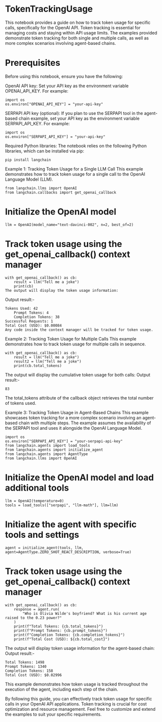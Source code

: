 # TokenTrackingUsage
This notebook provides a guide on how to track token usage for specific calls, specifically for the OpenAI API. Token tracking is essential for managing costs and staying within API usage limits. The examples provided demonstrate token tracking for both single and multiple calls, as well as more complex scenarios involving agent-based chains.

# Prerequisites
Before using this notebook, ensure you have the following:

OpenAI API key: Set your API key as the environment variable OPENAI_API_KEY. For example:
```
import os
os.environ["OPENAI_API_KEY"] = "your-api-key"
```
SERPAPI API key (optional): If you plan to use the SERPAPI tool in the agent-based chain example, set your API key as the environment variable SERPAPI_API_KEY. For example:
```
import os
os.environ["SERPAPI_API_KEY"] = "your-api-key"
```
Required Python libraries: The notebook relies on the following Python libraries, which can be installed via pip:
```
pip install langchain
```
Example 1: Tracking Token Usage for a Single LLM Call
This example demonstrates how to track token usage for a single call to the OpenAI Language Model (LLM).
```
from langchain.llms import OpenAI
from langchain.callbacks import get_openai_callback
```
# Initialize the OpenAI model
```
llm = OpenAI(model_name="text-davinci-002", n=2, best_of=2)
```
# Track token usage using the get_openai_callback() context manager
```
with get_openai_callback() as cb:
    result = llm("Tell me a joke")
    print(cb)
The output will display the token usage information:
```
Output result:-
```
Tokens Used: 42
    Prompt Tokens: 4
    Completion Tokens: 38
Successful Requests: 1
Total Cost (USD): $0.00084
Any code inside the context manager will be tracked for token usage.
```

Example 2: Tracking Token Usage for Multiple Calls
This example demonstrates how to track token usage for multiple calls in sequence.
```
with get_openai_callback() as cb:
    result = llm("Tell me a joke")
    result2 = llm("Tell me a joke")
    print(cb.total_tokens)
```
The output will display the cumulative token usage for both calls:
Output result:-
```
83
```
The total_tokens attribute of the callback object retrieves the total number of tokens used.

Example 3: Tracking Token Usage in Agent-Based Chains
This example showcases token tracking for a more complex scenario involving an agent-based chain with multiple steps. The example assumes the availability of the SERPAPI tool and uses it alongside the OpenAI Language Model.
```
import os
os.environ["SERPAPI_API_KEY"] = "your-serpapi-api-key"
from langchain.agents import load_tools
from langchain.agents import initialize_agent
from langchain.agents import AgentType
from langchain.llms import OpenAI
```

# Initialize the OpenAI model and load additional tools
```
llm = OpenAI(temperature=0)
tools = load_tools(["serpapi", "llm-math"], llm=llm)
```

# Initialize the agent with specific tools and settings
```
agent = initialize_agent(tools, llm, agent=AgentType.ZERO_SHOT_REACT_DESCRIPTION, verbose=True)
```

# Track token usage using the get_openai_callback() context manager
```
with get_openai_callback() as cb:
    response = agent.run(
        "Who is Olivia Wilde's boyfriend? What is his current age raised to the 0.23 power?"
    )
    print(f"Total Tokens: {cb.total_tokens}")
    print(f"Prompt Tokens: {cb.prompt_tokens}")
    print(f"Completion Tokens: {cb.completion_tokens}")
    print(f"Total Cost (USD): ${cb.total_cost}")
```

The output will display token usage information for the agent-based chain:
Output result:-
```
Total Tokens: 1498
Prompt Tokens: 1340
Completion Tokens: 158
Total Cost (USD): $0.02996
```
This example demonstrates how token usage is tracked throughout the execution of the agent, including each step of the chain.

By following this guide, you can effectively track token usage for specific calls in your OpenAI API applications. Token tracking is crucial for cost optimization and resource management. Feel free to customize and extend the examples to suit your specific requirements.
